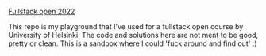 [Fullstack open 2022](https://fullstackopen.com/en/)

This repo is my playground that I've used for a fullstack open course by University of Helsinki.
The code and solutions here are not ment to be good, pretty or clean. This is a sandbox where
I could 'fuck around and find out' :)